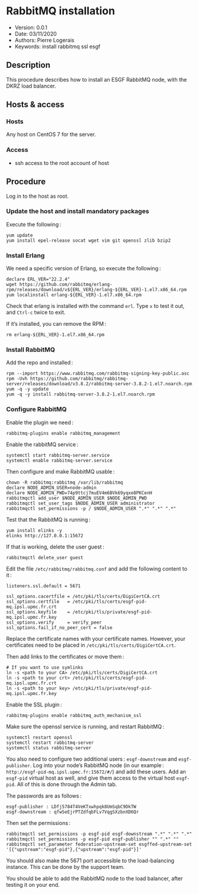 RabbitMQ installation
=======================

* Version: 0.0.1
* Date: 03/11/2020
* Authors: Pierre Logerais
* Keywords: install rabbitmq ssl esgf

## Description

This procedure describes how to install an ESGF RabbitMQ node, with the DKRZ load balancer.

## Hosts & access

### Hosts

Any host on CentOS 7 for the server.

### Access

- ssh access to the root account of host

## Procedure

Log in to the host as root.

### Update the host and install mandatory packages

Execute the following :

```
yum update
yum install epel-release socat wget vim git openssl zlib bzip2
```

### Install Erlang

We need a specific version of Erlang, so execute the following :

```
declare ERL_VER="22.2.4"
wget https://github.com/rabbitmq/erlang-rpm/releases/download/v${ERL_VER}/erlang-${ERL_VER}-1.el7.x86_64.rpm
yum localinstall erlang-${ERL_VER}-1.el7.x86_64.rpm
```

Check that erlang is installed with the command `erl`. Type `x` to test it out, and `Ctrl-c` twice to exit.

If it’s installed, you can remove the RPM :

```
rm erlang-${ERL_VER}-1.el7.x86_64.rpm
```

### Install RabbitMQ

Add the repo and installed :

```
rpm --import https://www.rabbitmq.com/rabbitmq-signing-key-public.asc
rpm -Uvh https://github.com/rabbitmq/rabbitmq-server/releases/download/v3.8.2/rabbitmq-server-3.8.2-1.el7.noarch.rpm
yum -q -y update
yum -q -y install rabbitmq-server-3.8.2-1.el7.noarch.rpm
```

### Configure RabbitMQ

Enable the plugin we need :

```
rabbitmq-plugins enable rabbitmq_management
```

Enable the rabbitMQ service :

```
systemctl start rabbitmq-server.service
systemctl enable rabbitmq-server.service
```

Then configure and make RabbitMQ usable :

```
chown -R rabbitmq:rabbitmq /var/lib/rabbitmq
declare NODE_ADMIN_USER=node-admin
declare NODE_ADMIN_PWD=74p9ttcj7muEV4m6BVk69yqxe8PKCenH
rabbitmqctl add_user $NODE_ADMIN_USER $NODE_ADMIN_PWD
rabbitmqctl set_user_tags $NODE_ADMIN_USER administrator
rabbitmqctl set_permissions -p / $NODE_ADMIN_USER ".*" ".*" ".*"
```

Test that the RabbitMQ is running :
```
yum install elinks -y
elinks http://127.0.0.1:15672
```

If that is working, delete the user guest :

```
rabbitmqctl delete_user guest
```

Edit the file `/etc/rabbitmq/rabbitmq.conf` and add the following content to it :

```
listeners.ssl.default = 5671

ssl_options.cacertfile = /etc/pki/tls/certs/DigiCertCA.crt
ssl_options.certfile   = /etc/pki/tls/certs/esgf-pid-mq.ipsl.upmc.fr.crt
ssl_options.keyfile    = /etc/pki/tls/private/esgf-pid-mq.ipsl.upmc.fr.key
ssl_options.verify     = verify_peer
ssl_options.fail_if_no_peer_cert = false
```

Replace the certificate names with your certificate names. However, your certificates need to be placed in `/etc/pki/tls/certs/DigiCertCA.crt`.

Then add links to the certificates or move them :

```
# If you want to use symlinks
ln -s <path to your CA> /etc/pki/tls/certs/DigiCertCA.crt
ln -s <path to your crt> /etc/pki/tls/certs/esgf-pid-mq.ipsl.upmc.fr.crt
ln -s <path to your key> /etc/pki/tls/private/esgf-pid-mq.ipsl.upmc.fr.key
```

Enable the SSL plugin :

```
rabbitmq-plugins enable rabbitmq_auth_mechanism_ssl
```

Make sure the openssl service is running, and restart RabbitMQ :

```
systemctl restart openssl
systemctl restart rabbitmq-server
systemctl status rabbitmq-server
```

You also need to configure two additional users : `esgf-downstream` and `esgf-publisher`. Log into your node’s RabbitMQ node (in our example : `http://esgf-pid-mq.ipsl.upmc.fr:15672/#/`) and add these users. Add an `esgf-pid` virtual host as well, and give them access to the virtual host `esgf-pid`. All of this is done through the Admin tab. 

The passwords are as follows :

```
esgf-publisher : LDfj5784T4VeKTxwhpqk8UmSqbC9DkTW
esgf-downstream : qfwSeEjrPTZdfqbFLv7VqgSXzbnXD6Qr
```


Then set the permissions :

```
rabbitmqctl set_permissions -p esgf-pid esgf-downstream ".*" ".*" ".*"
rabbitmqctl set_permissions -p esgf-pid esgf-publisher "" ".*" ""
rabbitmqctl set_parameter federation-upstream-set esgffed-upstream-set '[{"upstream":"esgf-pid"},{"upstream":"esgf-pid"}]'
```

You should also make the 5671 port accessible to the load-balancing instance. This can be done by the support team.

You should be able to add the RabbitMQ node to the load balancer, after testing it on your end.


